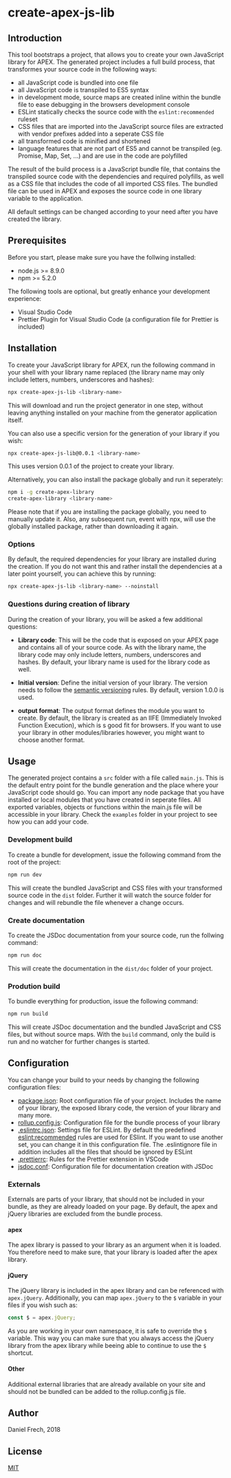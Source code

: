 # create-apex-js-lib

## Introduction

This tool bootstraps a project, that allows you to create your own JavaScript library for APEX. The generated project includes a full build process, that transformes your source code in the following ways:

-   all JavaScript code is bundled into one file
-   all JavaScript code is transpiled to ES5 syntax
-   in development mode, source maps are created inline within the bundle file to ease debugging in the browsers development console
-   ESLint statically checks the source code with the `eslint:recommended` ruleset
-   CSS files that are imported into the JavaScript source files are extracted with vendor prefixes added into a seperate CSS file
-   all transformed code is minified and shortened
-   language features that are not part of ES5 and cannot be transpiled (eg. Promise, Map, Set, ...) and are use in the code are polyfilled

The result of the build process is a JavaScript bundle file, that contains the transpiled source code with the dependencies and required polyfills, as well as a CSS file that includes the code of all imported CSS files. The bundled file can be used in APEX and exposes the source code in one library variable to the application.

All default settings can be changed according to your need after you have created the library.

## Prerequisites

Before you start, please make sure you have the follwing installed:

-   node.js >= 8.9.0
-   npm >= 5.2.0

The following tools are optional, but greatly enhance your development experience:

-   Visual Studio Code
-   Prettier Plugin for Visual Studio Code (a configuration file for Prettier is included)

## Installation

To create your JavaScript library for APEX, run the following command in your shell with your library name replaced (the library name may only include letters, numbers, underscores and hashes):

```bash
npx create-apex-js-lib <library-name>
```

This will download and run the project generator in one step, without leaving anything installed on your machine from the generator application itself.

You can also use a specific version for the generation of your library if you wish:

```bash
npx create-apex-js-lib@0.0.1 <library-name>
```

This uses version 0.0.1 of the project to create your library.

Alternatively, you can also install the package globally and run it seperately:

```bash
npm i -g create-apex-library
create-apex-library <library-name>
```

Please note that if you are installing the package globally, you need to manually update it. Also, any subsequent run, event with npx, will use the globally installed package, rather than downloading it again.

### Options

By default, the required dependencies for your library are installed during the creation. If you do not want this and rather install the dependencies at a later point yourself, you can achieve this by running:

```bash
npx create-apex-js-lib <library-name> --noinstall
```

### Questions during creation of library

During the creation of your library, you will be asked a few additional questions:

-   **Library code**: This will be the code that is exposed on your APEX page and contains all of your source code. As with the library name, the library code may only include letters, numbers, underscores and hashes. By default, your library name is used for the library code as well.

-   **Initial version**: Define the initial version of your library. The version needs to follow the [semantic versioning](https://semver.org/) rules. By default, version 1.0.0 is used.

-   **output format**: The output format defines the module you want to create. By default, the library is created as an IIFE (Immediately Invoked Function Execution), which is s good fit for browsers. If you want to use your library in other modules/libraries however, you might want to choose another format.

## Usage

The generated project contains a `src` folder with a file called `main.js`. This is the default entry point for the bundle generation and the place where your JavaScript code should go. You can import any node package that you have installed or local modules that you have created in seperate files. All exported variables, objects or functions within the main.js file will be accessible in your library. Check the `examples` folder in your project to see how you can add your code.

### Development build

To create a bundle for development, issue the following command from the root of the project:

```bash
npm run dev
```

This will create the bundled JavaScript and CSS files with your transformed source code in the `dist` folder. Further it will watch the source folder for changes and will rebundle the file whenever a change occurs.

### Create documentation

To create the JSDoc documentation from your source code, run the follwing command:

```bash
npm run doc
```

This will create the documentation in the `dist/doc` folder of your project.

### Prodution build

To bundle everything for production, issue the following command:

```bash
npm run build
```

This will create JSDoc documentation and the bundled JavaScript and CSS files, but without source maps. With the `build` command, only the build is run and no watcher for further changes is started.

## Configuration

You can change your build to your needs by changing the following configuration files:

-   [package.json](https://docs.npmjs.com/files/package.json): Root configuration file of your project. Includes the name of your library, the exposed library code, the version of your library and many more.
-   [rollup.config.js](https://rollupjs.org/guide/en): Configuration file for the bundle process of your library
-   [.eslintrc.json](https://eslint.org/docs/user-guide/configuring): Settings file for ESLint. By default the predefined [eslint:recommended](https://eslint.org/docs/rules/) rules are used for ESlint. If you want to use another set, you can change it in this configuration file. The .eslintignore file in addition includes all the files that should be ignored by ESLint
-   [.prettierrc](https://github.com/prettier/prettier): Rules for the Prettier extension in VSCode
-   [jsdoc.conf](http://usejsdoc.org/about-configuring-jsdoc.html): Configuration file for documentation creation with JSDoc

### Externals

Externals are parts of your library, that should not be included in your bundle, as they are already loaded on your page. By default, the apex and jQuery libraries are excluded from the bundle process.

#### apex

The apex library is passed to your library as an argument when it is loaded. You therefore need to make sure, that your library is loaded after the apex library.

#### jQuery

The jQuery library is included in the apex library and can be referenced with `apex.jQuery`. Additionally, you can map `apex.jQuery` to the `$` variable in your files if you wish such as:

```javascript
const $ = apex.jQuery;
```

As you are working in your own namespace, it is safe to override the `$` variable. This way you can make sure that you always access the jQuery library from the apex library while beeing able to continue to use the `$` shortcut.

#### Other

Additional external libraries that are already available on your site and should not be bundled can be added to the rollup.config.js file.

## Author

Daniel Frech, 2018

## License

[MIT](LICENSE)

